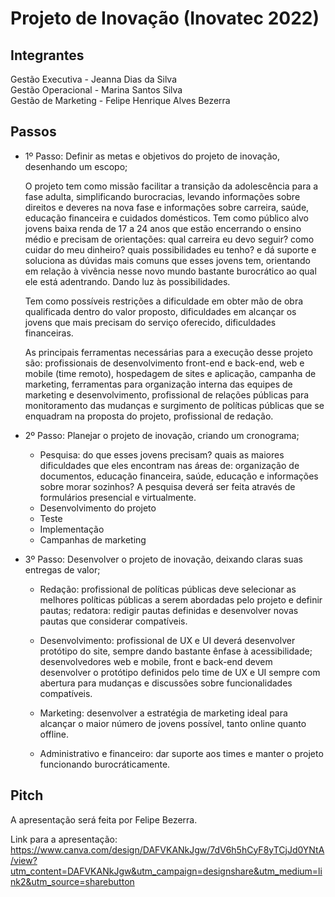# Projeto de Inovação (Inovatec 2022)

## Integrantes 
Gestão Executiva - Jeanna Dias da Silva  
Gestão Operacional - Marina Santos Silva  
Gestão de Marketing - Felipe Henrique Alves Bezerra  




## Passos

- 1º Passo: Definir as metas e objetivos do projeto de inovação, desenhando um escopo;

    O projeto tem como missão facilitar a transição da adolescência para a fase adulta, simplificando burocracias, levando informações sobre direitos e deveres na nova fase e informações sobre carreira, saúde, educação financeira e cuidados domésticos. Tem como público alvo jovens baixa renda de 17 a 24 anos que estão encerrando o ensino médio e precisam de orientações: qual carreira eu devo seguir? como cuidar do meu dinheiro? quais possibilidades eu tenho? e dá suporte e soluciona as dúvidas mais comuns que esses jovens tem, orientando em relação à vivência nesse novo mundo bastante burocrático ao qual ele está adentrando. Dando luz às possibilidades.

  Tem como possíveis restrições a dificuldade em obter mão de obra qualificada dentro do valor proposto, dificuldades em alcançar os jovens que mais precisam do serviço oferecido, dificuldades financeiras.

  As principais ferramentas necessárias para a execução desse projeto são: profissionais de desenvolvimento front-end e back-end, web e mobile (time remoto), hospedagem de sites e aplicação, campanha de marketing, ferramentas para organização interna das equipes de marketing e desenvolvimento, profissional de relações públicas para monitoramento das mudanças e surgimento de políticas públicas que se enquadram na proposta do projeto, profissional de redação.

- 2º Passo: Planejar o projeto de inovação, criando um cronograma;

   - Pesquisa: do que esses jovens precisam? quais as maiores dificuldades que eles encontram nas áreas de: organização de documentos, educação financeira, saúde, educação e informações sobre morar sozinhos? A pesquisa deverá ser feita através de formulários presencial e virtualmente.
  - Desenvolvimento do projeto
  - Teste
  - Implementação
  - Campanhas de marketing


- 3º Passo: Desenvolver o projeto de inovação, deixando claras suas entregas de valor; 

  - Redação: profissional de políticas públicas deve selecionar as melhores políticas públicas a serem abordadas pelo projeto e definir pautas; redatora: redigir pautas definidas e desenvolver novas pautas que considerar compatíveis.

  - Desenvolvimento: profissional de UX e UI deverá desenvolver protótipo do site, sempre dando bastante ênfase à acessibilidade; desenvolvedores web e mobile, front e back-end devem desenvolver o protótipo definidos pelo time de UX e UI sempre com abertura para mudanças e discussões sobre funcionalidades compatíveis.

  - Marketing: desenvolver a estratégia de marketing ideal para alcançar o maior número de jovens possível, tanto online quanto offline.

  - Administrativo e financeiro: dar suporte aos times e manter o projeto funcionando burocráticamente.


## Pitch

A apresentação será feita por Felipe Bezerra.

Link para a apresentação: https://www.canva.com/design/DAFVKANkJgw/7dV6h5hCyF8yTCjJd0YNtA/view?utm_content=DAFVKANkJgw&utm_campaign=designshare&utm_medium=link2&utm_source=sharebutton
